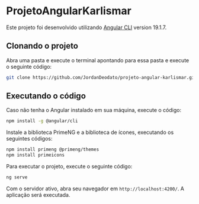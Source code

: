 # ProjetoAngularKarlismar

Este projeto foi desenvolvido utilizando [Angular CLI](https://github.com/angular/angular-cli) version 19.1.7.
## Clonando o projeto

Abra uma pasta e execute o terminal apontando para essa pasta e execute o seguinte código:
```bash
git clone https://github.com/JordanDeodato/projeto-angular-karlismar.git
```

## Executando o código

Caso não tenha o Angular instalado em sua máquina, execute o código:
```bash
npm install -g @angular/cli
```

Instale a biblioteca PrimeNG e a biblioteca de ícones, executando os seguintes códigos:
```bash
npm install primeng @primeng/themes
npm install primeicons
```

Para executar o projeto, execute o seguinte código:

```bash
ng serve
```

Com o servidor ativo, abra seu navegador em `http://localhost:4200/`. A aplicação será executada.

